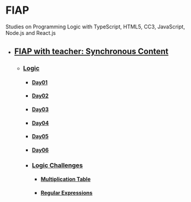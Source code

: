 # FIAP
Studies on Programming Logic with TypeScript, HTML5, CC3, JavaScript, Node.js and React.js
  
- ## [FIAP with teacher: Synchronous Content](fiap-with-teacher/README.md)
  - ### [Logic](README.md)
    - #### [Day01](day01/README.md)
    - #### [Day02](day02/README.md)
    - #### [Day03](day03/README.md)
    - #### [Day04](day04/README.md)
    - #### [Day05](day05/README.md)
    - #### [Day06](day06/README.md)

    
    - ### [Logic Challenges](logic-challenges/README.md)
      - #### [Multiplication Table](logic-challenges/01-multiplication-table/README.md)
      - #### [Regular Expressions](logic-challenges/02-regular-expressions/README.md)

      
